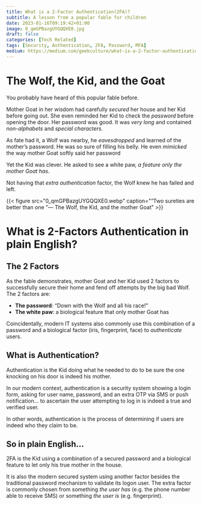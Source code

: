 ```yaml
---
title: What is a 2-Factor Authentication(2FA)?
subtitle: A lesson from a popular fable for children
date: 2023-01-16T09:19:42+01:00
image: 0_qmGPBazgUYGQQXE0.jpg
draft: false
categories: [Tech Related]
tags: [Security, Authentication, 2FA, Password, MFA]
medium: https://medium.com/geekculture/what-is-a-2-factor-authentication-2fa-ee3248b0bb74
---
```


# The Wolf, the Kid, and the Goat

You probably have heard of this popular fable before.

Mother Goat in her wisdom had carefully _secured_ her house and her Kid before going out. She even reminded her Kid to check the _password_ before opening the door. Her password was good. It was _very long_ and contained _non-alphabets_ and _special characters._

As fate had it, a Wolf was nearby, he _eavesdropped_ and learned of the mother’s password. He was so sure of filling his belly. He even _mimicked_ the way mother Goat softly said her password

Yet the Kid was clever. He asked to see a white paw, _a feature only the mother Goat has_.

Not having that _extra authentication_ factor, the Wolf knew he has failed and left.

{{< figure src="0_qmGPBazgUYGQQXE0.webp" caption="“Two sureties are better than one ”— The Wolf, the Kid, and the mother Goat" >}}


# What is 2-Factors Authentication in plain English?

## The 2 Factors

As the fable demonstrates, mother Goat and her Kid used 2 factors to successfully secure their home and fend off attempts by the big bad Wolf. The 2 factors are:

*   **The password**: “Down with the Wolf and all his race!”
*   **The white paw**: a biological feature that only mother Goat has

Coincidentally, modern IT systems also commonly use this combination of a password and a biological factor (iris, fingerprint, face) to _authenticate_ users.

## What is Authentication?

Authentication is the Kid doing what he needed to do to be sure the one knocking on his door is indeed his mother.

In our modern context, authentication is a security system showing a login form, asking for user name, password, and an extra OTP via SMS or push notification… to ascertain the user attempting to log in is indeed a true and verified user.

In other words, authentication is the process of determining if users are indeed who they claim to be.

## So in plain English…

2FA is the Kid using a combination of a secured password and a biological feature to let only his true mother in the house.

It is also the modern secured system using another factor besides the traditional password mechanism to validate its logon user. The extra factor is commonly chosen from something _the user has_ (e.g. the phone number able to receive SMS) or something _the user is_ (e.g. fingerprint).